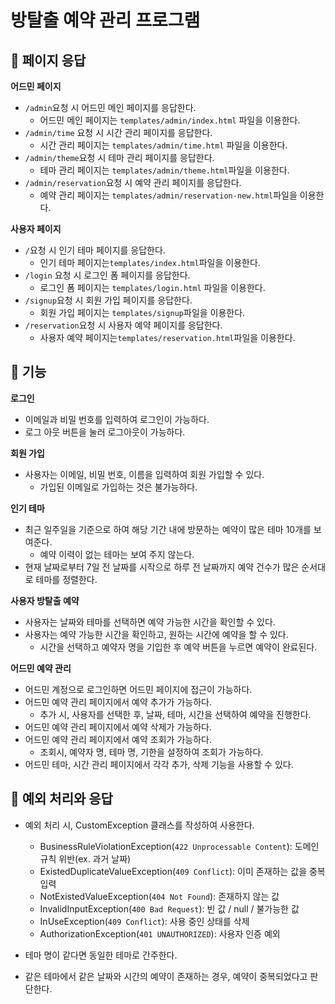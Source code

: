 # 방탈출 예약 관리 프로그램

## 📌 페이지 응답

**어드민 페이지**

- `/admin`요청 시 어드민 메인 페이지를 응답한다.
    - 어드민 메인 페이지는 `templates/admin/index.html` 파일을 이용한다.
- `/admin/time` 요청 시 시간 관리 페이지를 응답한다.
    - 시간 관리 페이지는 `templates/admin/time.html` 파일을 이용한다.
- `/admin/theme`요청 시 테마 관리 페이지를 응답한다.
    - 테마 관리 페이지는 `templates/admin/theme.html`파일을 이용한다.
- `/admin/reservation`요청 시 예약 관리 페이지를 응답한다.
    - 예약 관리 페이지는 `templates/admin/reservation-new.html`파일을 이용한다.

**사용자 페이지**

- `/`요청 시 인기 테마 페이지를 응답한다.
    - 인기 테마 페이지는`templates/index.html`파일을 이용한다.
- `/login` 요청 시 로그인 폼 페이지를 응답한다.
    - 로그인 폼 페이지는 `templates/login.html` 파일을 이용한다.
- `/signup`요청 시 회원 가입 페이지를 응답한다.
    - 회원 가입 페이지는 `templates/signup`파일을 이용한다.
- `/reservation`요청 시 사용자 예약 페이지를 응답한다.
    - 사용자 예약 페이지는`templates/reservation.html`파일을 이용한다.

## 📌 기능

**로그인**

- 이메일과 비밀 번호를 입력하여 로그인이 가능하다.
- 로그 아웃 버튼을 눌러 로그아웃이 가능하다.

**회원 가입**

- 사용자는 이메일, 비밀 번호, 이름을 입력하여 회원 가입할 수 있다.
    - 가입된 이메일로 가입하는 것은 불가능하다.

**인기 테마**

- 최근 일주일을 기준으로 하여 해당 기간 내에 방문하는 예약이 많은 테마 10개를 보여준다.
    - 예약 이력이 없는 테마는 보여 주지 않는다.
- 현재 날짜로부터 7일 전 날짜를 시작으로 하루 전 날짜까지 예약 건수가 많은 순서대로 테마를 정렬한다.

**사용자 방탈출 예약**

- 사용자는 날짜와 테마를 선택하면 예약 가능한 시간을 확인할 수 있다.
- 사용자는 예약 가능한 시간을 확인하고, 원하는 시간에 예약을 할 수 있다.
    - 시간을 선택하고 예약자 명을 기입한 후 예약 버튼을 누르면 예약이 완료된다.

**어드민 예약 관리**

- 어드민 계정으로 로그인하면 어드민 페이지에 접근이 가능하다.
- 어드민 예약 관리 페이지에서 예약 추가가 가능하다.
    - 추가 시, 사용자를 선택한 후, 날짜, 테마, 시간을 선택하여 예약을 진행한다.
- 어드민 예약 관리 페이지에서 예약 삭제가 가능하다.
- 어드민 예약 관리 페이지에서 예약 조회가 가능하다.
    - 조회시, 예약자 명, 테마 명, 기한을 설정하여 조회가 가능하다.
- 어드민 테마, 시간 관리 페이지에서 각각 추가, 삭제 기능을 사용할 수 있다.

## 📌 예외 처리와 응답

- 예외 처리 시, CustomException 클래스를 작성하여 사용한다.
    - BusinessRuleViolationException(`422 Unprocessable Content`): 도메인 규칙 위반(ex. 과거 날짜)
    - ExistedDuplicateValueException(`409 Conflict`): 이미 존재하는 값을 중복 입력
    - NotExistedValueException(`404 Not Found`): 존재하지 않는 값
    - InvalidInputException(`400 Bad Request`): 빈 값 / null / 불가능한 값
    - InUseException(`409 Conflict`): 사용 중인 상태를 삭제
    - AuthorizationException(`401 UNAUTHORIZED`): 사용자 인증 예외

- 테마 명이 같다면 동일한 테마로 간주한다.
- 같은 테마에서 같은 날짜와 시간의 예약이 존재하는 경우, 예약이 중복되었다고 판단한다.
